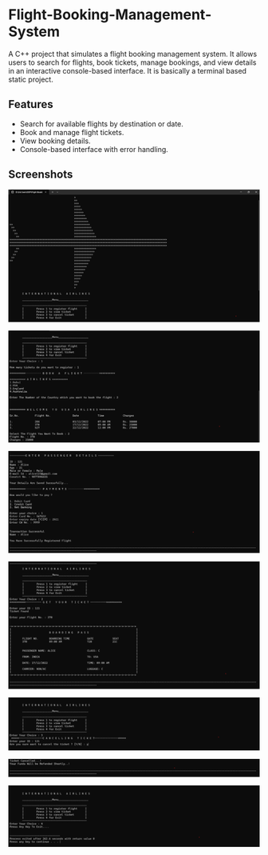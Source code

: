 # Flight-Booking-Management-System

A C++ project that simulates a flight booking management system. It allows users to search for flights, book tickets, manage bookings, and view details in an interactive console-based interface. It is basically a terminal based static project.

## Features
- Search for available flights by destination or date.
- Book and manage flight tickets.
- View booking details.
- Console-based interface with error handling.

## Screenshots
![Booking Interface](https://github.com/pratikdeoke/Flight-Booking-Management-System/blob/main/screenshots/Menu.png)

![Register Flight](https://github.com/pratikdeoke/Flight-Booking-Management-System/blob/main/screenshots/register_flight_a.png)

![Register Flight](https://github.com/pratikdeoke/Flight-Booking-Management-System/blob/main/screenshots/register_flight_b.png)

![Flight Search](https://github.com/pratikdeoke/Flight-Booking-Management-System/blob/main/screenshots/view_ticket_a.png)

![Cancel Flight](https://github.com/pratikdeoke/Flight-Booking-Management-System/blob/main/screenshots/cancel_ticket_a.png)

![Cancel Flight](https://github.com/pratikdeoke/Flight-Booking-Management-System/blob/main/screenshots/cancel_ticket_b.png)

![Exit](https://github.com/pratikdeoke/Flight-Booking-Management-System/blob/main/screenshots/exit.png)
